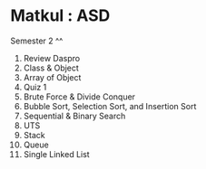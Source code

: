 # Matkul : ASD 
Semester 2 ^^
1. Review Daspro
2. Class & Object
3. Array of Object
4. Quiz 1
5. Brute Force & Divide Conquer
6. Bubble Sort, Selection Sort, and Insertion Sort
7. Sequential & Binary Search
8. UTS
9. Stack
10. Queue
11. Single Linked List
